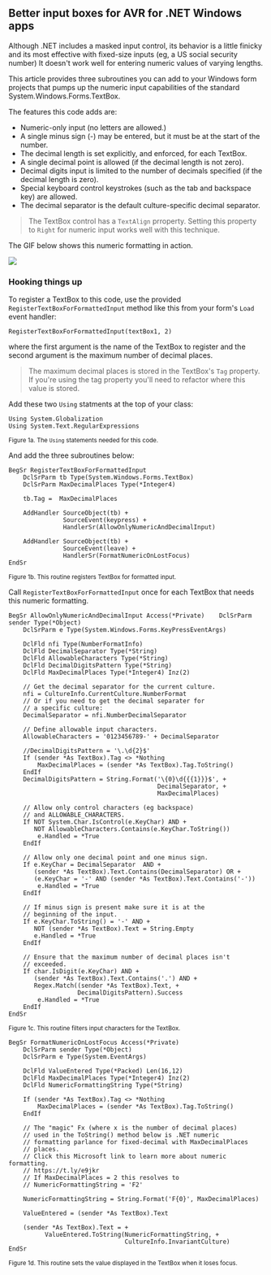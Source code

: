 ## Better input boxes for AVR for .NET Windows apps

Although .NET includes a masked input control, its behavior is a little finicky and its most effective with fixed-size inputs (eg, a US social security number) It doesn't work well for entering numeric values of varying lengths.

This article provides three subroutines you can add to your Windows form projects that pumps up the numeric input capabilities of the standard System.Windows.Forms.TextBox. 

The features this code adds are: 

* Numeric-only input (no letters are allowed.) 
* A single minus sign (-) may be entered, but it must be at the start of the number.
* The decimal length is set explicitly, and enforced, for each TextBox.
* A single decimal point is allowed (if the decimal length is not zero). 
* Decimal digits input is limited to the number of decimals specified (if the decimal length is zero). 
* Special keyboard control keystrokes (such as the tab and backspace key) are allowed. 
* The decimal separator is the default culture-specific decimal separator.

> The TextBox control has a `TextAlign` prroperty. Setting this property to `Right` for numeric input works well with this technique.

The GIF below shows this numeric formatting in action.

![](https://asna.com/filebin/marketing/article-figures/formatted-numeric-input.gif)

### Hooking things up 

To register a TextBox to this code, use the provided `RegisterTextBoxForFormattedInput` method like this from your form's `Load` event handler: 

    RegisterTextBoxForFormattedInput(textBox1, 2) 

where the first argument is the name of the TextBox to register and the second argument is the maximum number of decimal places. 

> The maximum decimal places is stored in the TextBox's `Tag` property. If you're using the tag property you'll need to refactor where this value is stored. 

Add these two `Using` statments at the top of your class:

    Using System.Globalization
    Using System.Text.RegularExpressions

<small>Figure 1a. The `Using` statements needed for this code.</small>

And add the three subroutines below:

    BegSr RegisterTextBoxForFormattedInput
        DclSrParm tb Type(System.Windows.Forms.TextBox) 
        DclSrParm MaxDecimalPlaces Type(*Integer4) 

        tb.Tag =  MaxDecimalPlaces 

        AddHandler SourceObject(tb) + 
                   SourceEvent(keypress) +
                   HandlerSr(AllowOnlyNumericAndDecimalInput)

        AddHandler SourceObject(tb) + 
                   SourceEvent(leave) +
                   HandlerSr(FormatNumericOnLostFocus)
    EndSr
    
<small>Figure 1b. This routine registers TextBox for formatted input.</small>

Call `RegisterTextBoxForFormattedInput` once for each TextBox that needs this numeric formatting.

    BegSr AllowOnlyNumericAndDecimalInput Access(*Private)    DclSrParm sender Type(*Object)
        DclSrParm e Type(System.Windows.Forms.KeyPressEventArgs)

        DclFld nfi Type(NumberFormatInfo)
        DclFld DecimalSeparator Type(*String) 
        DclFld AllowableCharacters Type(*String) 
        DclFld DecimalDigitsPattern Type(*String) 
        DclFld MaxDecimalPlaces Type(*Integer4) Inz(2) 

        // Get the decimal separator for the current culture.        
        nfi = CultureInfo.CurrentCulture.NumberFormat 
        // Or if you need to get the decimal separater for 
        // a specific culture:
        DecimalSeparator = nfi.NumberDecimalSeparator

        // Define allowable input characters. 
        AllowableCharacters = '0123456789-' + DecimalSeparator 

        //DecimalDigitsPattern = '\.\d{2}$'
        If (sender *As TextBox).Tag <> *Nothing 
            MaxDecimalPlaces = (sender *As TextBox).Tag.ToString()
        EndIf
        DecimalDigitsPattern = String.Format('\{0}\d{{{1}}}$', +
                                             DecimalSeparator, +
                                             MaxDecimalPlaces) 

        // Allow only control characters (eg backspace) 
        // and ALLOWABLE_CHARACTERS.
        If NOT System.Char.IsControl(e.KeyChar) AND + 
           NOT AllowableCharacters.Contains(e.KeyChar.ToString()) 
            e.Handled = *True 
        EndIf 
        
        // Allow only one decimal point and one minus sign.
        If e.KeyChar = DecimalSeparator  AND +
           (sender *As TextBox).Text.Contains(DecimalSeparator) OR +
           (e.KeyChar = '-' AND (sender *As TextBox).Text.Contains('-'))
            e.Handled = *True
        EndIf

        // If minus sign is present make sure it is at the 
        // beginning of the input.
        If e.KeyChar.ToString() = '-' AND +  
           NOT (sender *As TextBox).Text = String.Empty
           e.Handled = *True
        EndIf             
            
        // Ensure that the maximum number of decimal places isn't 
        // exceeded. 
        If char.IsDigit(e.KeyChar) AND +
           (sender *As TextBox).Text.Contains('.') AND + 
           Regex.Match((sender *As TextBox).Text, +
                       DecimalDigitsPattern).Success   
            e.Handled = *True
        EndIf 
    EndSr

<small>Figure 1c. This routine filters input characters for the TextBox.</small>    

    BegSr FormatNumericOnLostFocus Access(*Private) 
        DclSrParm sender Type(*Object)
        DclSrParm e Type(System.EventArgs)
    
        DclFld ValueEntered Type(*Packed) Len(16,12)
        DclFld MaxDecimalPlaces Type(*Integer4) Inz(2) 
        DclFld NumericFormattingString Type(*String)
        
        If (sender *As TextBox).Tag <> *Nothing 
            MaxDecimalPlaces = (sender *As TextBox).Tag.ToString()
        EndIf

        // The "magic" Fx (where x is the number of decimal places)
        // used in the ToString() method below is .NET numeric
        // formatting parlance for fixed-decimal with MaxDecimalPlaces 
        // places. 
        // Click this Microsoft link to learn more about numeric formatting.
        // https://t.ly/e9jkr
        // If MaxDecimalPlaces = 2 this resolves to 
        // NumericFormattingString = 'F2'

        NumericFormattingString = String.Format('F{0}', MaxDecimalPlaces) 
        
        ValueEntered = (sender *As TextBox).Text

        (sender *As TextBox).Text = +
              ValueEntered.ToString(NumericFormattingString, +
                                    CultureInfo.InvariantCulture)
    EndSr

<small>Figure 1d. This routine sets the value displayed in the TextBox when it loses focus.</small>